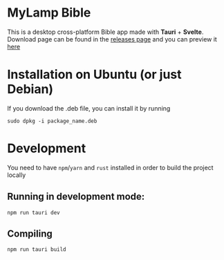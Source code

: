 # MyLamp Bible
This is a desktop cross-platform Bible app made with **Tauri** + **Svelte**. Download page can be found in the [releases page](https://github.com/YewoMhango/MyLamp/releases/latest) and you can preview it [here](https://yewomhango.github.io/MyLamp)

# Installation on Ubuntu (or just Debian)
If you download the .deb file, you can install it by running

```
sudo dpkg -i package_name.deb
```

# Development
You need to have `npm`/`yarn` and `rust` installed in order to build the project locally 

## Running in development mode:

```
npm run tauri dev
```

## Compiling

```
npm run tauri build
```
